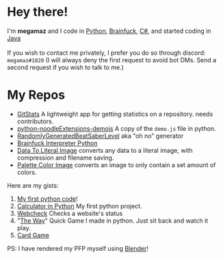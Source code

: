# Hey there!

I'm **megamaz** and I code in [Python](https://www.python.org/), [Brainfuck](https://www.youtube.com/watch?v=tcHaMWktCYE&ab_channel=623), [C#](https://docs.microsoft.com/en-us/dotnet/csharp/), and started coding in [Java](https://www.java.com/en/)\
\
If you wish to contact me privately, I prefer you do so through discord: `megamaz#1020` (I will always deny the first request to avoid bot DMs. Send a second request if you wish to talk to me.)
<!-- If discord doesn't work for you, make a post request at https://megamaz.me:10156/contact with `json={"message":"", "reply_at":""}` so I know why you're contacting me and where I can make my reply. -->
<!-- The above line has been commented out because it has not been setup -->
<!-- ### My [GitHub Page](https://megamaz.github.io) -->
# My Repos
- [GitStats](https://github.com/megamaz/gitstats) A lightweight app for getting statistics on a repository. needs contributors.
- [python-noodleExtensions-demojs](https://github.com/megamaz/python-noodleExtensions-demojs) A copy of the `demo.js` file in python.
- [RandomlyGeneratedBeatSaberLevel](https://github.com/megamaz/RandomlyGenerateBeatSaberLevel) aka "oh no" generator
- [Brainfuck Interpreter Python](https://github.com/megamaz/Brainfuck_Interpreter_Python)
- [Data To Literal Image](https://github.com/megamaz/dataToLiteralImage) converts any data to a literal image, with compression and filename saving.
- [Palette Color Image](https://github.com/megamaz/PaletteColorImage) converts an image to only contain a set amount of colors.

 Here are my gists:
1. [My first python code](https://gist.github.com/megamaz/13055e5e85b2aea66812d22e40830063)!
1. [Calculator in Python](https://gist.github.com/megamaz/82a49eefb634c1afebcf0c6ea7a9425d) My first python project.
1. [Webcheck](https://gist.github.com/megamaz/54ea880af345177544a9fa8914a57635) Checks a website's status
1. "[The Way](https://gist.github.com/megamaz/41cfb50c3779f32018119f9e9ff540c1)" Quick Game I made in python. Just sit back and watch it play.
1. [Card Game](https://gist.github.com/megamaz/6eb2d00c5c9d8a6b7e6a36cc3478cb7c) 


PS: I have rendered my PFP myself using [Blender](https://www.blender.org/)!
